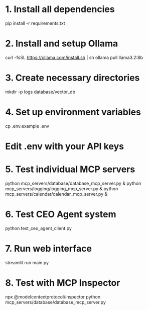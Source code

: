 # 1. Install all dependencies
pip install -r requirements.txt

# 2. Install and setup Ollama
curl -fsSL https://ollama.com/install.sh | sh
ollama pull llama3.2:8b

# 3. Create necessary directories
mkdir -p logs database/vector_db

# 4. Set up environment variables
cp .env.example .env
# Edit .env with your API keys

# 5. Test individual MCP servers
python mcp_servers/database/database_mcp_server.py &
python mcp_servers/logging/logging_mcp_server.py &
python mcp_servers/calendar/calendar_mcp_server.py &

# 6. Test CEO Agent system
python test_ceo_agent_client.py

# 7. Run web interface
streamlit run main.py

# 8. Test with MCP Inspector
npx @modelcontextprotocol/inspector python mcp_servers/database/database_mcp_server.py